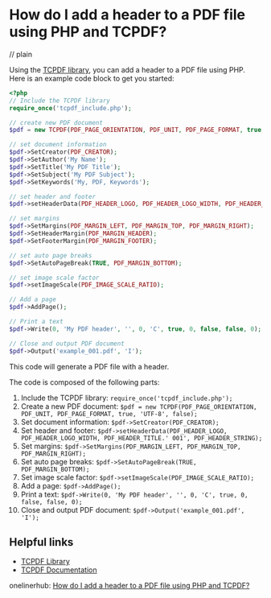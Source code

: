 # How do I add a header to a PDF file using PHP and TCPDF?
// plain

Using the [TCPDF library](https://tcpdf.org/), you can add a header to a PDF file using PHP. Here is an example code block to get you started:

```php
<?php
// Include the TCPDF library
require_once('tcpdf_include.php');

// create new PDF document
$pdf = new TCPDF(PDF_PAGE_ORIENTATION, PDF_UNIT, PDF_PAGE_FORMAT, true, 'UTF-8', false);

// set document information
$pdf->SetCreator(PDF_CREATOR);
$pdf->SetAuthor('My Name');
$pdf->SetTitle('My PDF Title');
$pdf->SetSubject('My PDF Subject');
$pdf->SetKeywords('My, PDF, Keywords');

// set header and footer
$pdf->setHeaderData(PDF_HEADER_LOGO, PDF_HEADER_LOGO_WIDTH, PDF_HEADER_TITLE.' 001', PDF_HEADER_STRING);

// set margins
$pdf->SetMargins(PDF_MARGIN_LEFT, PDF_MARGIN_TOP, PDF_MARGIN_RIGHT);
$pdf->SetHeaderMargin(PDF_MARGIN_HEADER);
$pdf->SetFooterMargin(PDF_MARGIN_FOOTER);

// set auto page breaks
$pdf->SetAutoPageBreak(TRUE, PDF_MARGIN_BOTTOM);

// set image scale factor
$pdf->setImageScale(PDF_IMAGE_SCALE_RATIO);

// Add a page
$pdf->AddPage();

// Print a text
$pdf->Write(0, 'My PDF header', '', 0, 'C', true, 0, false, false, 0);

// Close and output PDF document
$pdf->Output('example_001.pdf', 'I');
```

This code will generate a PDF file with a header.

The code is composed of the following parts:

1. Include the TCPDF library: `require_once('tcpdf_include.php');`
2. Create a new PDF document: `$pdf = new TCPDF(PDF_PAGE_ORIENTATION, PDF_UNIT, PDF_PAGE_FORMAT, true, 'UTF-8', false);`
3. Set document information: `$pdf->SetCreator(PDF_CREATOR);`
4. Set header and footer: `$pdf->setHeaderData(PDF_HEADER_LOGO, PDF_HEADER_LOGO_WIDTH, PDF_HEADER_TITLE.' 001', PDF_HEADER_STRING);`
5. Set margins: `$pdf->SetMargins(PDF_MARGIN_LEFT, PDF_MARGIN_TOP, PDF_MARGIN_RIGHT);`
6. Set auto page breaks: `$pdf->SetAutoPageBreak(TRUE, PDF_MARGIN_BOTTOM);`
7. Set image scale factor: `$pdf->setImageScale(PDF_IMAGE_SCALE_RATIO);`
8. Add a page: `$pdf->AddPage();`
9. Print a text: `$pdf->Write(0, 'My PDF header', '', 0, 'C', true, 0, false, false, 0);`
10. Close and output PDF document: `$pdf->Output('example_001.pdf', 'I');`

## Helpful links

* [TCPDF Library](https://tcpdf.org/)
* [TCPDF Documentation](https://tcpdf.org/docs.php)

onelinerhub: [How do I add a header to a PDF file using PHP and TCPDF?](https://onelinerhub.com/php-tcpdf/how-do-i-add-a-header-to-a-pdf-file-using-php-and-tcpdf)